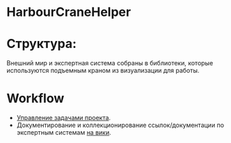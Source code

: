 HarbourCraneHelper
==================

# Структура:
Внешний мир и экспертная система собраны в библиотеки, которые используются подъемным краном из визуализации для работы.

# Workflow
* [Управление задачами проекта](https://waffle.io/dummer/harbourcranehelper).
* Документирование и коллекционирование ссылок/документации по экспертным системам [на вики](https://github.com/dummer/HarbourCraneHelper/wiki).
